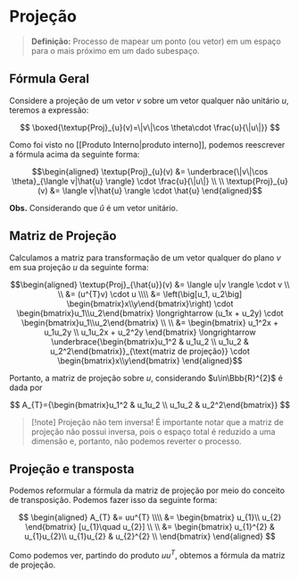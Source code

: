 # Projeção

> **Definição:** Processo de mapear um ponto (ou vetor) em um espaço para o mais próximo em um dado subespaço.

## Fórmula Geral

Considere a projeção de um vetor $v$ sobre um vetor qualquer não unitário $u$, teremos a expressão:

$$
\boxed{\textup{Proj}_{u}(v)=\|v\|\cos \theta\cdot \frac{u}{\|u\|}}
$$

Como foi visto no [[Produto Interno|produto interno]], podemos reescrever a fórmula acima da seguinte forma:

```math
\begin{aligned}
\textup{Proj}_{u}(v) &= \underbrace{\|v\|\cos \theta}_{\langle v|\hat{u} \rangle} \cdot \frac{u}{\|u\|} \\ \\
\textup{Proj}_{u}(v) &= \langle v|\hat{u} \rangle \cdot \hat{u}
\end{aligned}
```


**Obs.** Considerando que $\hat{u}$ é um vetor unitário.

## Matriz de Projeção

Calculamos a matriz para transformação de um vetor qualquer do plano $v$ em sua projeção $u$ da seguinte forma:

```math
\begin{aligned}
\textup{Proj}_{\hat{u}}(v) &= \langle u|v \rangle \cdot v \\ \\
&= (u^{T}v) \cdot u \\\\
&= \left(\big[u_1, u_2\big] \begin{bmatrix}x\\y\end{bmatrix}\right) \cdot \begin{bmatrix}u_1\\u_2\end{bmatrix}
\longrightarrow (u_1x + u_2y) \cdot \begin{bmatrix}u_1\\u_2\end{bmatrix} \\ \\
&= 
\begin{bmatrix}
u_1^2x + u_1u_2y \\
u_1u_2x + u_2^2y
\end{bmatrix}
\longrightarrow \underbrace{\begin{bmatrix}u_1^2 & u_1u_2 \\ u_1u_2 & u_2^2\end{bmatrix}}_{\text{matriz de projeção}} \cdot \begin{bmatrix}x\\y\end{bmatrix}
\end{aligned}
```

Portanto, a matriz de projeção sobre $u$, considerando $u\in\Bbb{R}^{2}$ é dada por

$$
A_{T}={\begin{bmatrix}u_1^2 & u_1u_2 \\ u_1u_2 & u_2^2\end{bmatrix}}
$$

> [!note] Projeção não tem inversa!
> É importante notar que a matriz de projeção não possui inversa, pois o espaço total é reduzido a uma dimensão e, portanto, não podemos reverter o processo.

## Projeção e transposta

Podemos reformular a fórmula da matriz de projeção por meio do conceito de transposição. Podemos fazer isso da seguinte forma:

$$
\begin{aligned}
A_{T} &= uu^{T} \\\\
&= \begin{bmatrix}
u_{1}\\
u_{2}
\end{bmatrix} [u_{1}\quad  u_{2}]
\\ \\
&= \begin{bmatrix}
u_{1}^{2} & u_{1}u_{2}\\
u_{1}u_{2} & u_{2}^{2} \\
\end{bmatrix}
\end{aligned}
$$

Como podemos ver, partindo do produto $uu^{T}$, obtemos a fórmula da matriz de projeção.
